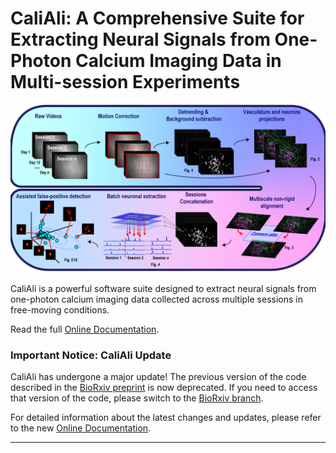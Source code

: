 # CaliAli: A Comprehensive Suite for Extracting Neural Signals from One-Photon Calcium Imaging Data in Multi-session Experiments

<p align="center">
  <img src="./Demo/main_panel.png" alt="slider" width="800px"/>
</p>

CaliAli is a powerful software suite designed to extract neural signals from one-photon calcium imaging data collected across multiple sessions in free-moving conditions.

Read the full [Online Documentation](https://caliali-pv.github.io/CaliAli/).
### Important Notice: CaliAli Update

CaliAli has undergone a major update! The previous version of the code described in the [BioRxiv preprint](https://www.biorxiv.org/content/10.1101/2023.05.19.540935v1) is now deprecated. If you need to access that version of the code, please switch to the [BioRxiv branch](https://github.com/CaliAli-PV/CaliAli/tree/Biorxiv-Version).

For detailed information about the latest changes and updates, please refer to the new [Online Documentation](https://caliali-pv.github.io/CaliAli/).

---


